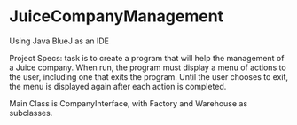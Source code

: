 # JuiceCompanyManagement

Using Java
BlueJ as an IDE

Project Specs: task is to create a program that will help the management of a Juice company. When run, the
program must display a menu of actions to the user, including one that exits the program. Until the user chooses to
exit, the menu is displayed again after each action is completed.

Main Class is CompanyInterface, with Factory and Warehouse as subclasses. 
